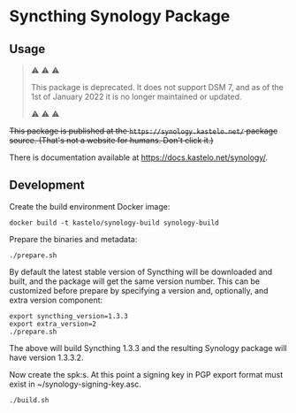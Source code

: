 Syncthing Synology Package
==========================

Usage
-----

> :warning: :warning: :warning:
>
> This package is deprecated. It does not support DSM 7, and as of the 1st
> of January 2022 it is no longer maintained or updated.
>
> :warning: :warning: :warning:

~~This package is published at the `https://synology.kastelo.net/` package
source. (That's not a website for humans. Don't click it.)~~

There is documentation available at https://docs.kastelo.net/synology/.

Development
-----------

Create the build environment Docker image:

```
docker build -t kastelo/synology-build synology-build
```

Prepare the binaries and metadata:

```
./prepare.sh
```

By default the latest stable version of Syncthing will be downloaded and
built, and the package will get the same version number. This can be
customized before prepare by specifying a version and, optionally, and extra
version component:

```
export syncthing_version=1.3.3
export extra_version=2
./prepare.sh
```

The above will build Syncthing 1.3.3 and the resulting Synology package will
have version 1.3.3.2.

Now create the spk:s. At this point a signing key in PGP export format must
exist in ~/synology-signing-key.asc.

```
./build.sh
```
